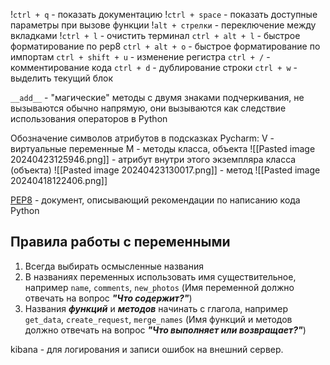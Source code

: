 !`ctrl + q` - показать документацию
!`ctrl + space` - показать доступные параметры при вызове функции
!`alt + стрелки` - переключение между вкладками
!`ctrl + l` - очистить терминал
`ctrl + alt + l` - быстрое форматирование по pep8
`ctrl + alt + o` - быстрое форматирование по импортам
`ctrl + shift + u` - изменение регистра
`ctrl + /` - комментирование кода
`ctrl + d` - дублирование строки
`ctrl + w` - выделить текущий блок



`__add__` - "магические" методы с двумя знаками подчеркивания, не вызываются обычно напрямую, они вызываются как следствие использования операторов в Python

Обозначение символов атрибутов в подсказках Pycharm:
V - виртуальные переменные
M - методы класса, объекта
 ![[Pasted image 20240423125946.png]] -  атрибут внутри этого экземпляра класса (объекта)
 ![[Pasted image 20240423130017.png]] - метод 
![[Pasted image 20240418122406.png]]




[PEP8](https://peps.python.org/pep-0008/) - документ, описывающий рекомендации по написанию кода Python

## Правила работы с переменными

1. Всегда выбирать осмысленные названия
2. В названиях переменных использовать имя существительное, например `name`, `comments`, `new_photos` (Имя переменной должно отвечать на вопрос ***"Что содержит?"***)
3. Названия ***функций*** и ***методов*** начинать с глагола, например `get_data`, `create_request`, `merge_names` (Имя функций и методов должно отвечать на вопрос ***"Что выполняет или возвращает?"***)

kibana - для логирования и записи ошибок на внешний сервер.